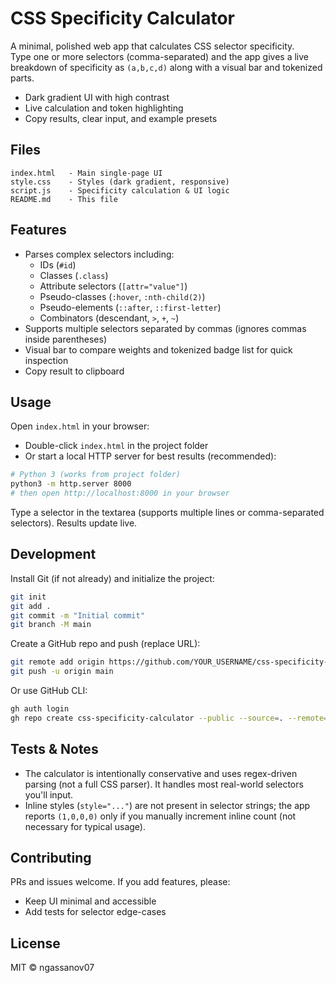 # CSS Specificity Calculator

A minimal, polished web app that calculates CSS selector specificity.  
Type one or more selectors (comma-separated) and the app gives a live breakdown of specificity as `(a,b,c,d)` along with a visual bar and tokenized parts.

- Dark gradient UI with high contrast
- Live calculation and token highlighting
- Copy results, clear input, and example presets

## Files

```
index.html   - Main single-page UI
style.css    - Styles (dark gradient, responsive)
script.js    - Specificity calculation & UI logic
README.md    - This file
```

## Features

- Parses complex selectors including:
  - IDs (`#id`)
  - Classes (`.class`)
  - Attribute selectors (`[attr="value"]`)
  - Pseudo-classes (`:hover`, `:nth-child(2)`)
  - Pseudo-elements (`::after`, `::first-letter`)
  - Combinators (descendant, `>`, `+`, `~`)
- Supports multiple selectors separated by commas (ignores commas inside parentheses)
- Visual bar to compare weights and tokenized badge list for quick inspection
- Copy result to clipboard

## Usage

Open `index.html` in your browser:

- Double-click `index.html` in the project folder
- Or start a local HTTP server for best results (recommended):

```bash
# Python 3 (works from project folder)
python3 -m http.server 8000
# then open http://localhost:8000 in your browser
```

Type a selector in the textarea (supports multiple lines or comma-separated selectors). Results update live.

## Development

Install Git (if not already) and initialize the project:

```bash
git init
git add .
git commit -m "Initial commit"
git branch -M main
```

Create a GitHub repo and push (replace URL):

```bash
git remote add origin https://github.com/YOUR_USERNAME/css-specificity-calculator.git
git push -u origin main
```

Or use GitHub CLI:

```bash
gh auth login
gh repo create css-specificity-calculator --public --source=. --remote=origin --push
```

## Tests & Notes

- The calculator is intentionally conservative and uses regex-driven parsing (not a full CSS parser). It handles most real-world selectors you'll input.
- Inline styles (`style="..."`) are not present in selector strings; the app reports `(1,0,0,0)` only if you manually increment inline count (not necessary for typical usage).

## Contributing

PRs and issues welcome. If you add features, please:
- Keep UI minimal and accessible
- Add tests for selector edge-cases

## License

MIT © ngassanov07